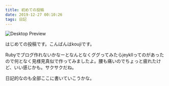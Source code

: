 ```yaml
---
title: 初めての投稿
date: 2019-12-27 00:10:26
tags: 日記
---
```


![Desktop Preview](asset/images/diary.jpg)

はじめての投稿です。こんばんはkoujiです。

Rubyでブログ作れないかなーとなんとなくググってみたらjeykllってのがあったので何となく見様見真似で作ってみましたよ。腰も痛いのでちょっと疲れたけど、いい感じかも。サクサクだね。

日記的なのも全部ここに書いていこうかな。
